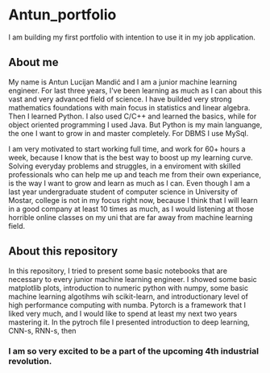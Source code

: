 # Antun_portfolio
I am building my first portfolio with intention to use it in my job application.

## About me

My name is Antun Lucijan Mandić and I am a junior machine learning engineer.
For last three years, I've been learning as much as I can about this vast and very advanced field of science.
I have builded very strong mathematics foundations with main focus in statistics and linear algebra.
Then I learned Python.
I also used C/C++ and learned the basics, while for object oriented programming I used Java.
But Python is my main languange, the one I want to grow in and master completely. 
For DBMS I use MySql.

I am very motivated to start working full time, and work for 60+ hours a week, because I know that is the best way to boost up my learning curve.
Solving everyday problems and struggles, in a enviroment with skilled professionals who can help me up and teach me from their own experiance, is the way I want to grow and learn as much as I can. 
Even though I am a last year undergraduate student of computer science in University of Mostar, college is not in my focus right now, because I think that I will learn in a good company at least 10 times as much, as I would listening at those horrible online classes on my uni that are far away from machine learning field.

## About this repository

In this repository, I tried to present some basic notebooks that are necessary to every junior machine learning engineer.
I showed some basic matplotlib plots, introduction to numeric python with numpy, some basic machine learning algotihms wih scikit-learn, and introductionary level of high performance computing with numba.
Pytorch is a framework that I liked very much, and I would like to spend at least my next two years mastering it.
In the pytroch file I presented introduction to deep learning, CNN-s, RNN-s, then

### I am so very excited to be a part of the upcoming 4th industrial revolution.
